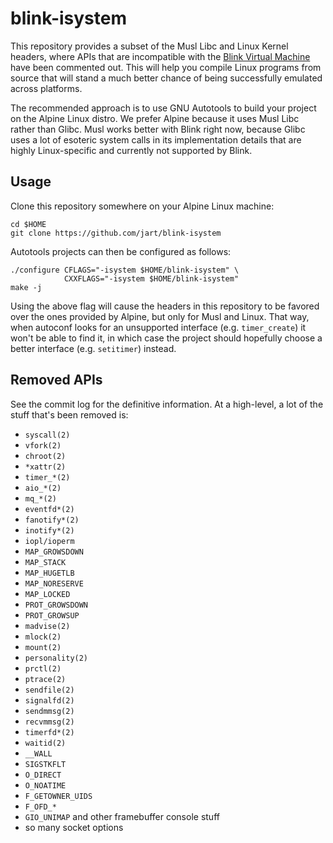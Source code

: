 # blink-isystem

This repository provides a subset of the Musl Libc and Linux Kernel
headers, where APIs that are incompatible with the [Blink Virtual
Machine](https://github.com/jart/blink) have been commented out. This
will help you compile Linux programs from source that will stand a much
better chance of being successfully emulated across platforms.

The recommended approach is to use GNU Autotools to build your project
on the Alpine Linux distro. We prefer Alpine because it uses Musl Libc
rather than Glibc. Musl works better with Blink right now, because Glibc
uses a lot of esoteric system calls in its implementation details that
are highly Linux-specific and currently not supported by Blink.

## Usage

Clone this repository somewhere on your Alpine Linux machine:

```
cd $HOME
git clone https://github.com/jart/blink-isystem
```

Autotools projects can then be configured as follows:

```
./configure CFLAGS="-isystem $HOME/blink-isystem" \
            CXXFLAGS="-isystem $HOME/blink-isystem"
make -j
```

Using the above flag will cause the headers in this repository to be
favored over the ones provided by Alpine, but only for Musl and Linux.
That way, when autoconf looks for an unsupported interface (e.g.
`timer_create`) it won't be able to find it, in which case the project
should hopefully choose a better interface (e.g. `setitimer`) instead.

## Removed APIs

See the commit log for the definitive information. At a high-level, a
lot of the stuff that's been removed is:

- `syscall(2)`
- `vfork(2)`
- `chroot(2)`
- `*xattr(2)`
- `timer_*(2)`
- `aio_*(2)`
- `mq_*(2)`
- `eventfd*(2)`
- `fanotify*(2)`
- `inotify*(2)`
- `iopl/ioperm`
- `MAP_GROWSDOWN`
- `MAP_STACK`
- `MAP_HUGETLB`
- `MAP_NORESERVE`
- `MAP_LOCKED`
- `PROT_GROWSDOWN`
- `PROT_GROWSUP`
- `madvise(2)`
- `mlock(2)`
- `mount(2)`
- `personality(2)`
- `prctl(2)`
- `ptrace(2)`
- `sendfile(2)`
- `signalfd(2)`
- `sendmmsg(2)`
- `recvmmsg(2)`
- `timerfd*(2)`
- `waitid(2)`
- `__WALL`
- `SIGSTKFLT`
- `O_DIRECT`
- `O_NOATIME`
- `F_GETOWNER_UIDS`
- `F_OFD_*`
- `GIO_UNIMAP` and other framebuffer console stuff
- so many socket options
